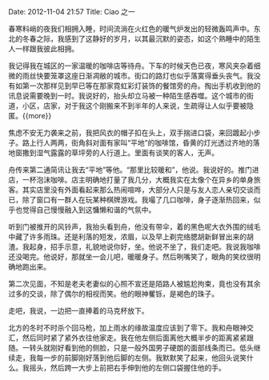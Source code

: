 Date: 2012-11-04 21:57
Title: Ciao 之一


春寒料峭的夜我们相拥入睡，时间流淌在火红色的暖气炉发出的轻微轰鸣声中。东北的冬春之际，我感到了这静好的岁月，以其最沉默的姿态，如这个熟睡中的陌生人一样跟我彼此相拥。

我记得我在城区的一家温暖的咖啡店等待舟。下车的时候天色已夜，寒风夹杂着细微的雨丝快要笼罩这座日渐凋敝的城市。街口的路灯也似乎落寞得垂头丧气。我没有如第一次那样见到早已等在那家霓虹彩灯装饰的餐馆旁的舟。掏出手机收到他的讯息说需要晚到一时。我说好的，抬头却立马被一种陌生感吞噬。这个城市的街道，小区，店家，对于我这个刚搬来不到半年的人来说，生疏得让人似乎要被隐匿。{{more}}

焦虑不安无力袭来之前，我把风衣的帽子扣在头上，双手揣进口袋，来回踱起小步子。路上行人两两，街角斜对面有家叫“平地”的咖啡馆，昏黄的灯光透过齐地的落地窗撒到湿气露露的草坪旁的人行道上。里面有谈笑的客人，无声。

舟传来第二通简讯让我去“平地”等他。“那里比较暖和”，他说。我说好的。推门进店，一杯泡沫咖啡。店主明确地打量了我几分，大概我实在太像个在异乡的单身旅客。其实店里没有外面看起来那么热闹喧哗，大部分人只是与友人恋人亲切交谈而已，除了窗口有一群人在玩某种棋牌游戏。我嘬了几口咖啡，身子逐渐热回来，似乎也觉得自己慢慢融入到这慵懒和谐的气氛中。

听到门被推开的风铃声，我抬头看到舟，他没有带伞，着的黑色呢大衣外围的绒毛中藏了许多雨珠。还是利落的短发，浓眉，以及早上剃完络腮胡新鲜冒出来的胡渣。我起身，招手示意，礼貌地说你好，坐。他说不坐了，我们走吧。我说我咖啡还没喝完。他说好，那就坐一会儿吧，暖暖身子。然后咧嘴笑了，眼角的笑纹很明确地跑出来。

第二次见面，不知是老夫老妻似的心照不宣还是陌路人被尴尬拘束，竟也没有其余过多的交谈，除了偶尔的相视而笑。他的眼神矍铄，是褐色的珠子。

走吧，我说，一边把一直捧着的马克杯放下。

北方的冬时不时杀个回马枪，加上雨水的缘故温度应该到了零下。我和舟眼神交汇，然后同时紧了紧外衣往他家走。我在他左侧后面离他大概半步的距离紧紧跟随。一转头就刚好看到他的侧脸，只是一般外国男子硬朗的面部线条而已。低头继续走，我每一步的前脚刚好落到他后脚的左侧。我默默笑了起来，他回头说笑什么。我摇头，然后跨一大步上前把右手伸到他的左侧口袋握住他的手。


